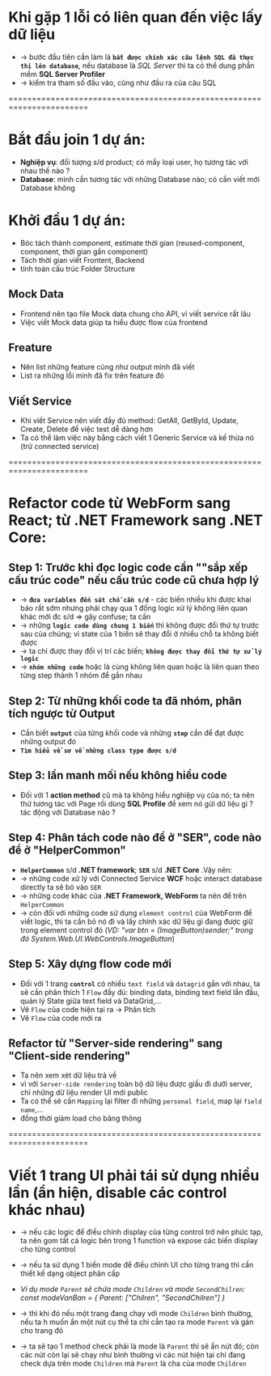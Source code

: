 # Khi gặp 1 lỗi có liên quan đến việc lấy dữ liệu
* -> bước đầu tiên cần làm là **`bắt được chính xác câu lệnh SQL đã thực thi lên database`**, nếu database là _SQL Server_ thì ta có thể dung phần mềm **SQL Server Profiler**
* -> kiểm tra tham số đầu vào, cũng như đầu ra của câu SQL

=======================================================================
# Bắt đầu join 1 dự án:
* **Nghiệp vụ**: đối tượng s/d product; có mấy loại user, họ tương tác với nhau thế nào ?
* **Database**: mình cần tương tác với những Database nào; có cần viết mới Database không

# Khởi đầu 1 dự án:
* Bóc tách thành component, estimate thời gian (reused-component, component, thời gian gắn component)
* Tách thời gian viết Frontent, Backend
* tính toán cấu trúc Folder Structure   

## Mock Data
* Frontend nên tạo file Mock data chung cho API, vì viết service rất lâu
* Việc viết Mock data giúp ta hiểu được flow của frontend

## Freature
* Nên list những feature cũng như output mình đã viết
* List ra những lỗi mình đã fix trên feature đó

## Viết Service
* Khi viết Service nên viết đầy đủ method: GetAll, GetById, Update, Create, Delete để việc test dễ dàng hơn  
* Ta có thể làm việc này bằng cách viết 1 Generic Service và kế thừa nó (trừ connected service)

=======================================================================
# Refactor code từ WebForm sang React; từ .NET Framework sang .NET Core:

## Step 1: Trước khi đọc logic code cần ""sắp xếp cấu trúc code" nếu cấu trúc code cũ chưa hợp lý
* -> **`đưa variables đến sát chỗ cần s/d`** - các biến nhiều khi được khai báo rất sớm nhưng phải chạy qua 1 đống logic xử lý không liên quan khác mới đc s/d => gây confuse; ta cần 
* -> những **`logic code dùng chung 1 biến`** thì không được đổi thứ tự trước sau của chúng; vì state của 1 biến sẽ thay đổi ở nhiều chỗ ta không biết được
* -> ta chỉ được thay đổi vị trí các biến; **`không được thay đổi thứ tự xử lý logic`**
* -> **`nhóm những code`** hoặc là cùng không liên quan hoặc là liên quan theo từng step thành 1 nhóm để gần nhau

## Step 2: Từ những khối code ta đã nhóm, phân tích ngược từ Output
* Cần biết **`output`** của từng khối code và những **`step`** cần để đạt được những output đó
* **`Tìm hiểu về sơ về những class type được s/d`**

## Step 3: lần manh mối nếu không hiểu code
* Đối với 1 **action method** cũ mà ta không hiểu nghiệp vụ của nó; ta nên thử tương tác với Page rồi dùng **SQL Profile** để xem nó gửi dữ liệu gì ? tác động với Database nào ?

## Step 4: Phân tách code nào để ở "SER", code nào để ở "HelperCommon"
* **`HelperCommon`** s/d **.NET framework**; **`SER`** s/d **.NET Core** .Vậy nên: 
* -> những code xử lý với Connected Service **WCF** hoặc interact database directly ta sẽ bỏ vào `SER`
* -> những code khác của **.NET Framework, WebForm** ta nên để trên `HelperCommon`
* -> còn đối với những code sử dụng `element control` của WebForm để viết logic, thì ta cần bỏ nó đi và lấy chính xác dữ liệu gì đang được giữ trong element control đó (_VD: "var btn = (ImageButton)sender;" trong đó System.Web.UI.WebControls.ImageButton_) 

## Step 5: Xây dựng flow code mới
* Đối với 1 trang **`control`** có nhiều `text field` và `datagrid` gắn với nhau, ta sẽ cần phân thích 1 `Flow` đầy đủ: binding data, binding text field lần đầu, quản lý State giữa text field và DataGrid,...
* Vẽ `Flow` của code hiện tại ra -> Phân tích
* Vẽ `Flow` của code mới ra

## Refactor từ "Server-side rendering" sang "Client-side rendering"
* Ta nên xem xét dữ liệu trả về
* vì với `Server-side rendering` toàn bộ dữ liệu được giấu đi dưới server, chỉ những dữ liệu render UI mới public
* Ta có thể sẽ cần `Mapping` lại filter đi những `personal field`, map lại `field name`,...
* đồng thời giảm load cho băng thông

=======================================================================
# Viết 1 trang UI phải tái sử dụng nhiều lần (ẩn hiện, disable các control khác nhau)
* -> nếu các logic để điều chỉnh display của từng control trở nên phức tạp, ta nên gom tất cả logic bên trong 1 function và expose các biến display cho từng control

* -> nếu ta sử dụng 1 biến mode để điều chỉnh UI cho từng trang thì cần thiết kế dạng object phân cấp 
* _Ví dụ mode `Parent` sẽ chứa mode `Children` và mode `SecondChilren`: const modeVanBan = { Parent: ["Chilren", "SecondChilren"] }_ 
* -> thì khi đó nếu một trang đang chạy với mode `Children` bình thường, nếu ta h muốn ẩn một nút cụ thể ta chỉ cần tạo ra mode `Parent` và gán cho trang đó
* -> ta sẽ tạo 1 method check phải là mode là `Parent` thì sẽ ẩn nút đó; còn các nút còn lại sẽ chạy như bình thường vì các nút hiện tại chỉ đang check dựa trên mode `Children` mà `Parent` là cha của mode `Children`